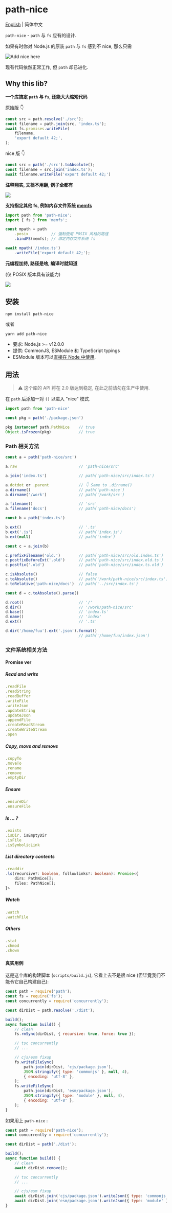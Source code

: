# path-nice

[English](README.md) | 简体中文

`path-nice` - `path` 与 `fs` 应有的设计.

如果有时你对 Node.js 的原装 `path` 与 `fs` 感到不 nice, 那么只需

![Add nice here](docs/images/add-nice-here-cn.png)

现有代码依然正常工作, 但 `path` 却已进化.

## Why this lib?

**一个库搞定 `path` 与 `fs`, 还能大大缩短代码**

原始版 👇

```ts
const src = path.resolve('./src');
const filename = path.join(src, 'index.ts');
await fs.promises.writeFile(
    filename,
    'export default 42;',
);
```

nice 版 👇

```ts
const src = path('./src').toAbsolute();
const filename = src.join('index.ts');
await filename.writeFile('export default 42;')
```

**注释翔实, 文档不用翻, 例子全都有**

![](./docs/images/jsdoc.png)

**支持指定其他 fs, 例如内存文件系统 [memfs](https://github.com/streamich/memfs)**

```ts
import path from 'path-nice';
import { fs } from 'memfs';

const mpath = path
    .posix          // 强制使用 POSIX 风格的路径
    .bindFS(memfs); // 绑定内存文件系统 fs

await mpath('/index.ts')
    .writeFile('export default 42;');
```

**元编程加持, 路径是啥, 编译时就知道**

(仅 POSIX 版本具有该能力)

![](docs/images/meta-programming.png)

## 安装

```shell
npm install path-nice
```

或者

```shell
yarn add path-nice
```

- 要求: Node.js >= v12.0.0
- 提供: CommonJS, ESModule 和 TypeScript typings
- ESModule 版本可以[直接在 Node 中使用](https://nodejs.org/api/esm.html#modules-ecmascript-modules).

## 用法

> ⚠️ 这个库的 API 将在 2.0 版达到稳定, 在此之前请勿在生产中使用.

在 `path` 后添加一对 `()` 以进入 "nice" 模式.

```ts
import path from 'path-nice'

const pkg = path('./package.json')

pkg instanceof path.PathNice    // true
Object.isFrozen(pkg)            // true
```

### Path 相关方法

```ts
const a = path('path-nice/src')

a.raw                           // 'path-nice/src'

a.join('index.ts')              // path('path-nice/src/index.ts')

a.dotdot or .parent             // 👇 Same to .dirname()
a.dirname()                     // path('path-nice')
a.dirname('/work')              // path('/work/src')

a.filename()                    // 'src'
a.filename('docs')              // path('path-nice/docs')

const b = path('index.ts')

b.ext()                         // '.ts'
b.ext('.js')                    // path('index.js')
b.ext(null)                     // path('index')

const c = a.join(b)

c.prefixFilename('old.')        // path('path-nice/src/old.index.ts')
c.postfixBeforeExt('.old')      // path('path-nice/src/index.old.ts')
c.postfix('.old')               // path('path-nice/src/index.ts.old')

c.isAbsolute()                  // false
c.toAbsolute()                  // path('/work/path-nice/src/index.ts'), suppose cwd is '/work'
c.toRelative('path-nice/docs')  // path('../src/index.ts')

const d = c.toAbsolute().parse()

d.root()                        // '/'
d.dir()                         // '/work/path-nice/src'
d.base()                        // 'index.ts'
d.name()                        // 'index'
d.ext()                         // '.ts'

d.dir('/home/fuu').ext('.json').format()
                                // path('/home/fuu/index.json')
```


### 文件系统相关方法

#### Promise ver

##### Read and write

```ts
.readFile
.readString
.readBuffer
.writeFile
.writeJson
.updateString
.updateJson
.appendFile
.createReadStream
.createWriteStream
.open
```

##### Copy, move and remove

```ts
.copyTo
.moveTo
.rename
.remove
.emptyDir
```

##### Ensure

```ts
.ensureDir
.ensureFile
```

##### Is ... ?

```ts
.exists
.isDir, isEmptyDir
.isFile
.isSymbolicLink
```

##### List directory contents

```ts
.readdir
.ls(recursive?: boolean, followlinks?: boolean): Promise<{
    dirs: PathNice[];
    files: PathNice[];
}>
```

##### Watch

```ts
.watch
.watchFile
```

##### Others

```ts
.stat
.chmod
.chown
```

#### 真实用例

这是这个库的构建脚本 (`scripts/build.js`), 它看上去不是很 nice (但毕竟我们不能令它自己构建自己):

```js
const path = require('path');
const fs = require('fs');
const concurrently = require('concurrently');

const dirDist = path.resolve('./dist');

build();
async function build() {
    // clean
    fs.rmSync(dirDist, { recursive: true, force: true });

    // tsc concurrently
    // ...

    // cjs/esm fixup
    fs.writeFileSync(
        path.join(dirDist, 'cjs/package.json'),
        JSON.stringify({ type: 'commonjs' }, null, 4),
        { encoding: 'utf-8' },
    );
    fs.writeFileSync(
        path.join(dirDist, 'esm/package.json'),
        JSON.stringify({ type: 'module' }, null, 4),
        { encoding: 'utf-8' },
    );
}
```

如果用上 `path-nice` :

```js
const path = require('path-nice');
const concurrently = require('concurrently');

const dirDist = path('./dist');

build();
async function build() {
    // clean
    await dirDist.remove();

    // tsc concurrently
    // ...

    // cjs/esm fixup
    await dirDist.join('cjs/package.json').writeJson({ type: 'commonjs' });
    await dirDist.join('esm/package.json').writeJson({ type: 'module' });
}
```